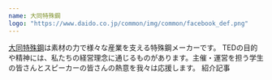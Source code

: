 ```yaml
---
name: 大同特殊鋼
logo: "https://www.daido.co.jp/common/img/common/facebook_def.png"
---
```


[大同特殊鋼](https://google.com)は素材の力で様々な産業を支える特殊鋼メーカーです。 TEDの目的や精神には、私たちの経営理念に通じるものがあります。主催・運営を担う学生の皆さんとスピーカーの皆さんの熱意を我々は応援します。
<nuxt-link to="/articles/hogehoge/article1">紹介記事</nuxt-link>
